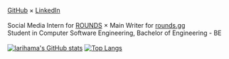 [GitHub](https://github.com/larihama/) × [LinkedIn](https://www.linkedin.com/in/larihama/)<br>
<br>
Social Media Intern for [ROUNDS](https://rounds.gg/) × Main Writer for [rounds.gg](https://rounds.gg/)<br>
Student in Computer Software Engineering, Bachelor of Engineering - BE<br>
<br>
[![larihama's GitHub stats](https://github-readme-stats.vercel.app/api?username=larihama&show_icons=true&theme=transparent&hide_border=true&text_color=FF00DC&title_color=00FFFF&icon_color=FF00DC)](https://github.com/anuraghazra/github-readme-stats) [![Top Langs](https://github-readme-stats.vercel.app/api/top-langs/?username=larihama&theme=transparent&hide_border=true&layout=compact&text_color=FF00DC&title_color=00FFFF&icon_color=FF00DC)](https://github.com/anuraghazra/github-readme-stats)
